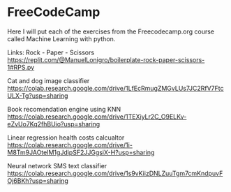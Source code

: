 # FreeCodeCamp
Here I will put each of the exercises from the Freecodecamp.org course called Machine Learning with python.

Links:
Rock - Paper - Scissors 
https://replit.com/@ManuelLonigro/boilerplate-rock-paper-scissors-1#RPS.py

Cat and dog image classifier
https://colab.research.google.com/drive/1LfEcRmugZMGvLUs7JC2RfV7FtcULX-Tg?usp=sharing

Book recomendation engine using KNN
https://colab.research.google.com/drive/1TEXiyLr2C_O9ELKv-eZvUo7Kq2fhBUio?usp=sharing

Linear regression health costs calcualtor
https://colab.research.google.com/drive/1i-M8Tm9JAOteIM1gJdipSF2JJGgsiX-H?usp=sharing

Neural network SMS text classifier
https://colab.research.google.com/drive/1s9vKiizDNLZuuTgm7cmKndpuvFOj6BKh?usp=sharing
